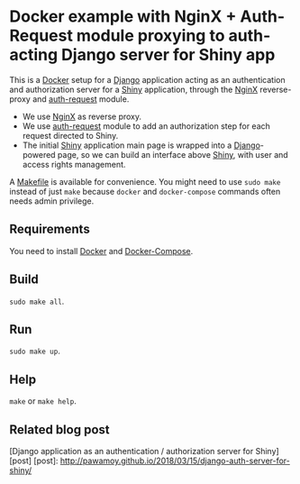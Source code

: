 # Docker example with NginX + Auth-Request module proxying to auth-acting Django server for Shiny app
This is a [Docker][] setup for a [Django] application acting as an authentication
and authorization server for a [Shiny] application, through the [NginX][]
reverse-proxy and [auth-request][] module.

- We use [NginX][] as reverse proxy.
- We use [auth-request][] module to add an authorization step for each request
  directed to Shiny.
- The initial [Shiny][] application main page is wrapped into a
  [Django][]-powered page, so we can build an interface above [Shiny][],
  with user and access rights management.

A [Makefile][] is available for convenience. You might need to use `sudo make`
instead of just `make` because `docker` and `docker-compose` commands often needs
admin privilege.

## Requirements
You need to install [Docker][] and [Docker-Compose][].

## Build
`sudo make all`.

## Run
`sudo make up`.

## Help
`make` or `make help`.

[auth-request]: https://nginx.org/en/docs/http/ngx_http_auth_request_module.html
[Docker]: https://www.docker.com/
[Django]: https://www.djangoproject.com/
[NginX]: https://www.nginx.com/
[Makefile]: https://www.gnu.org/software/make/manual/make.html
[Docker-Compose]: https://docs.docker.com/compose/
[Shiny]: https://shiny.rstudio.com/

## Related blog post
[Django application as an authentication / authorization server for Shiny][post]
[post]: http://pawamoy.github.io/2018/03/15/django-auth-server-for-shiny/

